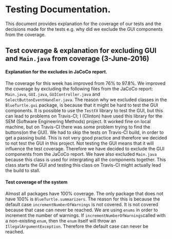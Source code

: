 # Testing Documentation.

This document provides explanation for the coverage of our tests and the decisions made for the tests e.g. why did we exclude the GUI components from the coverage.

## Test coverage & explanation for excluding GUI and `Main.java` from coverage (3-June-2016)

#### Explanation for the excludes in JaCoCo report.
The coverage for this week has improved from 76% to 97.8%. We improved the coverage by excluding the following files from the JaCoCo report: `Main.java`, `GUI.java`, `GUIController.java` and `SelectButtonEventHandler.java`. The reason why we excluded classes in the `BlueTurtle.gui` package, is because that it might be hard to test the GUI components. It is possible to use the `TestFX` library to test the GUI, but this can lead to problems on Travis-CI; I (Clinton) have used this library for the SEM (Software Engineering Methods) project. It worked fine on local machine, but on Travis-CI there was some problem trying to find the buttons(on the GUI). We had to skip the tests on Travis-CI build, in order to get a passing build. This is not very good practice and therefore we decided to not test the GUI in this project. Not testing the GUI means that it will influence the test coverage. Therefore we have decided to exclude the GUI components from the JaCoCo report. We have also excluded `Main.java` because this class is used for intergrating all the components together. This class starts the GUI and testing this class on Travis-CI might actually lead the build to stall.

#### Test coverage of the system
Almost all packages have 100% coverage. The only package that does not have 100% is `BlueTurtle.summarizers`. The reason for this is because the default case `incrementNumberOfWarnings` is not covered. It is not covered because that case can never be reached. We are using `enums` in order to increment the number of warnings. If `incrementNumberOfWarnings`called with a non-existing `enum`, then the `enum` itself will throw an `IllegalArgumentException`. Therefore the default case can never be reached.

 
